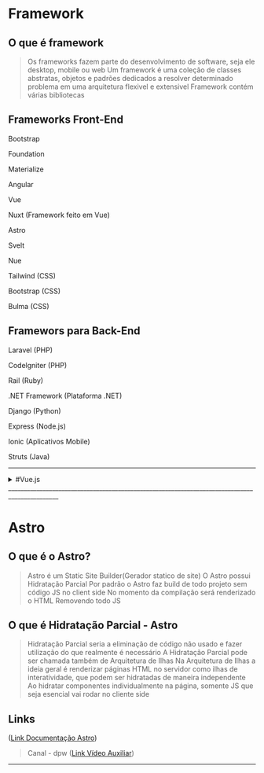 # Framework

## O que é framework

> Os frameworks fazem parte do desenvolvimento de software, seja ele desktop, mobile ou web
> Um framework é uma coleção de classes abstratas, objetos e padrões dedicados a resolver determinado problema em uma arquitetura flexivel e extensivel
> Framework contém várias bibliotecas

## Frameworks Front-End

Bootstrap

Foundation

Materialize 

Angular

Vue

Nuxt (Framework feito em Vue)

Astro

Svelt

Nue

Tailwind (CSS)

Bootstrap (CSS)

Bulma (CSS)




## Framewors para Back-End

 Laravel (PHP)

 Codelgniter (PHP)

 Rail (Ruby)

 .NET Framework (Plataforma .NET)

 Django (Python)

 Express (Node.js)

 Ionic (Aplicativos Mobile)

 Struts (Java)
______________________________________________________________________________________________


<details>
    
<summary> #Vue.js </summary>
    
    ## O que é o Vue.js?
    
    > É um framework JavaScript para a criação de componentes de interface de usuario.
    > Também é Single Page Aplication que são aplicações de pagina unica.
    > Referenciado como um framework **reativo** e **progressivo**.
    > É possivel utilizar o Vue em toda aplicação e em partes da aplicação.
    > Possui uma sintax simples.
    > No Vue é bastante utilizado o conceito de **componentização**.
    > Uma outra peculiaridade do Vue são os chamados **Single File Components**.
    > O Vue não é preciso trabalhar com outras bibliotecas em conjunto.
    
    
    ```
    // HTML
    <div id = "app">
        <h1>{{ product }}</h1>
    </div>
    ```
    
    ```
    //JS
    let app = new Vue({
        el: '#app',
        data: {
            product: 'Socks'
        }
    })
    ```
    
    ## Tags
    
    **v-bind** = Uilizado para vincular o valor de uma propriedade do objeto data
    
    **v-if/v-else** = Fazem a validação "se", "senão"
    
    **v-for** = Lembra o forEach
    
    **v-on:click** = Realiza algo qundo clicado
    
    **key** =
    
    **@mouseover** = Realiza algo quando o mouse passa em cima
    
    **@click** = Realiza algo quando clicado
    
    **@submit** = Envia informações de um formulário
    
    **@keyup.enter** = É quando a tecla do formulário é liberada
    
    **.enter** = Tags como essa são chamadas de Modifier
    
    
    
    
    ## Conceitos de reatividade e progressividade - Vue.js
    
    > REATIVIDADE: Diz respeito a arquitetura, que atualiza a camada visual cada vez que se tem uma mudança de estado
    > O HTML será atualizado toda vez que o valor de uma variavel de um componente no Vue for alterada
    
    > PROGRESSIVIDADE: Significa que foi projetado para ser altamente adapitavel a outros frameworks e bibliotecas
    > É possivel utilizar o Vue.js em apenas uma parte da aplicação que já está desenvolvido
    
    ## Conceito de Componentização - Vue.js
    
    > É a divisão do código em partes menores, cada uma focada em um componente específico
    > A componentização traz benefícios como a diminuição da complexidade do código, facilitando sua manutenção e reutilização
    
    ## Single File Components - Vue.js
    
    > Realiza a separação de cada componente dentro de um arquivo com extenção .vue
    > Para realizar a leitura desses arquivos é necessario um webpack para transformar o código em JavaScript
    
    ## Links
    
    ([Link Documentação Vue.js](https://vuejs.org/))
    
    > Canal - Código Fonte TV
    ([Link Vídeo Auxiliar](https://youtu.be/bEl6yN3vd-U?si=XbQ9WUJbRrxPfMKs))
    
    > Canal - Caraline
    ([Link Vídeo Auxiliar](https://youtu.be/1W35ITPUp6Y?si=l8gAnMSuwsHzUGJO))
</details>
______________________________________________________________________________________________



# Astro

## O que é o Astro?

> Astro é um Static Site Builder(Gerador statico de site)
> O Astro possui Hidratação Parcial 
> Por padrão o Astro faz build de todo projeto sem código JS no client side 
> No momento da compilação será renderizado o HTML Removendo todo JS

## O que é Hidratação Parcial - Astro

> Hidratação Parcial seria a eliminação de código não usado e fazer utilização do que realmente é necessário
> A Hidratação Parcial pode ser chamada também de Arquitetura de Ilhas
> Na Arquitetura de Ilhas a ideia geral é renderizar páginas HTML no servidor como ilhas de interatividade, que podem ser hidratadas de maneira independente 
> Ao hidratar componentes individualmente na página, somente JS que seja esencial vai rodar no cliente side  

## Links

([Link Documentação Astro](https://astro.build/))

> Canal - dpw
([Link Vídeo Auxiliar](https://youtu.be/jIg0b_lAJss?si=75eZVZdZ46VYqW3t))
______________________________________________________________________________________________



 
